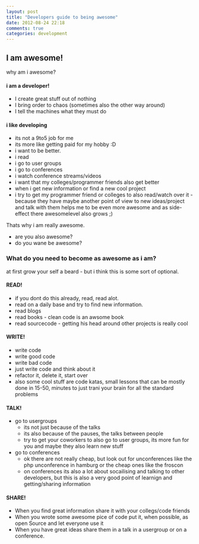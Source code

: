 ```yaml
---
layout: post
title: "Developers guide to being awesome"
date: 2012-08-24 22:18
comments: true
categories: development
---
```


## I am awesome!

why am i awesome?


#### i am a developer!

* I create great stuff out of nothing
* I bring order to chaos (sometimes also the other way around)
* I tell the machines what they must do


#### i like developing

* its not a 9to5 job for me
* its more like getting paid for my hobby :D
* i want to be better.
* i read
* i go to user groups
* i go to conferences
* i watch conference streams/videos
* i want that my colleges/programmer friends also get better
* when i get new information or find a new cool project
* i try to get my programmer friend or colleges to also read/watch over it - because they have maybe another point of view to new ideas/project and talk with them helps me to be even more awesome and as side-effect there awesomelevel also grows ;)


Thats why i am really awesome.

* are you also awesome?
* do you wane be awesome?

### What do you need to become as awesome as i am?

at first grow your self a beard - but i think this is some sort of optional.

#### READ!

* if you dont do this already, read, read alot.
* read on a daily base and try to find new information.
* read blogs
* read books - clean code is an awsome book
* read sourcecode - getting his head around other projects is really cool

#### WRITE!

* write code
* write good code
* write bad code
* just write code and think about it
* refactor it, delete it, start over
* also some cool stuff are code katas, small lessons that can be mostly done in 15-50, minutes to just trani your brain for all the standard problems

#### TALK!

* go to usergroups
  * its not just because of the talks
  * its also because of the pauses, the talks between people
  * try to get your coworkers to also go to user groups, its more fun for you and maybe they also learn new stuff
* go to conferences
  * ok there are not really cheap, but look out for unconferences like the php unconference in hamburg or the cheap ones like the froscon
  * on conferences its also a lot about socailising and talking to other developers, but this is also a very good point of learnign and getting/sharing information

#### SHARE!

* When you find great information share it with your collegs/code friends
* When you wrote some awesome pice of code put it, when possible, as open Source and let everyone use it
* When you have great ideas share them in a talk in a usergroup or on a conference.
